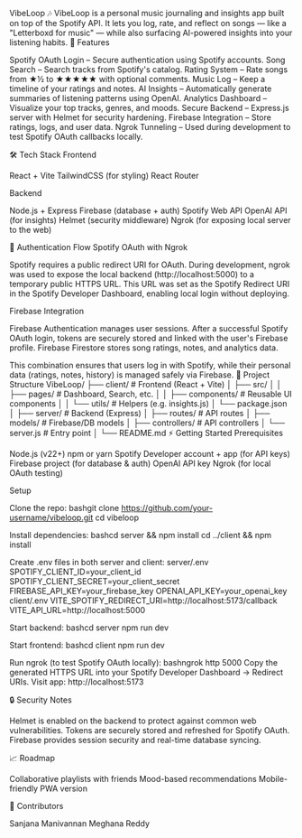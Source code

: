 VibeLoop 🎶
VibeLoop is a personal music journaling and insights app built on top of the Spotify API. It lets you log, rate, and reflect on songs — like a "Letterboxd for music" — while also surfacing AI-powered insights into your listening habits.
🚀 Features

Spotify OAuth Login – Secure authentication using Spotify accounts.
Song Search – Search tracks from Spotify's catalog.
Rating System – Rate songs from ★½ to ★★★★★ with optional comments.
Music Log – Keep a timeline of your ratings and notes.
AI Insights – Automatically generate summaries of listening patterns using OpenAI.
Analytics Dashboard – Visualize your top tracks, genres, and moods.
Secure Backend – Express.js server with Helmet for security hardening.
Firebase Integration – Store ratings, logs, and user data.
Ngrok Tunneling – Used during development to test Spotify OAuth callbacks locally.

🛠️ Tech Stack
Frontend

React + Vite
TailwindCSS (for styling)
React Router

Backend

Node.js + Express
Firebase (database + auth)
Spotify Web API
OpenAI API (for insights)
Helmet (security middleware)
Ngrok (for exposing local server to the web)

🔑 Authentication Flow
Spotify OAuth with Ngrok

Spotify requires a public redirect URI for OAuth.
During development, ngrok was used to expose the local backend (http://localhost:5000) to a temporary public HTTPS URL.
This URL was set as the Spotify Redirect URI in the Spotify Developer Dashboard, enabling local login without deploying.

Firebase Integration

Firebase Authentication manages user sessions.
After a successful Spotify OAuth login, tokens are securely stored and linked with the user's Firebase profile.
Firebase Firestore stores song ratings, notes, and analytics data.

This combination ensures that users log in with Spotify, while their personal data (ratings, notes, history) is managed safely via Firebase.
📂 Project Structure
VibeLoop/
├── client/               # Frontend (React + Vite)
│   ├── src/
│   │   ├── pages/        # Dashboard, Search, etc.
│   │   ├── components/   # Reusable UI components
│   │   └── utils/        # Helpers (e.g. insights.js)
│   └── package.json
│
├── server/               # Backend (Express)
│   ├── routes/           # API routes
│   ├── models/           # Firebase/DB models
│   ├── controllers/      # API controllers
│   └── server.js         # Entry point
│
└── README.md
⚡ Getting Started
Prerequisites

Node.js (v22+)
npm or yarn
Spotify Developer account + app (for API keys)
Firebase project (for database & auth)
OpenAI API key
Ngrok (for local OAuth testing)

Setup

Clone the repo:
bashgit clone https://github.com/your-username/vibeloop.git
cd vibeloop

Install dependencies:
bashcd server && npm install
cd ../client && npm install

Create .env files in both server and client:
server/.env
SPOTIFY_CLIENT_ID=your_client_id
SPOTIFY_CLIENT_SECRET=your_client_secret
FIREBASE_API_KEY=your_firebase_key
OPENAI_API_KEY=your_openai_key
client/.env
VITE_SPOTIFY_REDIRECT_URI=http://localhost:5173/callback
VITE_API_URL=http://localhost:5000

Start backend:
bashcd server
npm run dev

Start frontend:
bashcd client
npm run dev

Run ngrok (to test Spotify OAuth locally):
bashngrok http 5000
Copy the generated HTTPS URL into your Spotify Developer Dashboard → Redirect URIs.
Visit app:
http://localhost:5173


🔒 Security Notes

Helmet is enabled on the backend to protect against common web vulnerabilities.
Tokens are securely stored and refreshed for Spotify OAuth.
Firebase provides session security and real-time database syncing.

📈 Roadmap

 Collaborative playlists with friends
 Mood-based recommendations
 Mobile-friendly PWA version

👥 Contributors

Sanjana Manivannan
Meghana Reddy


